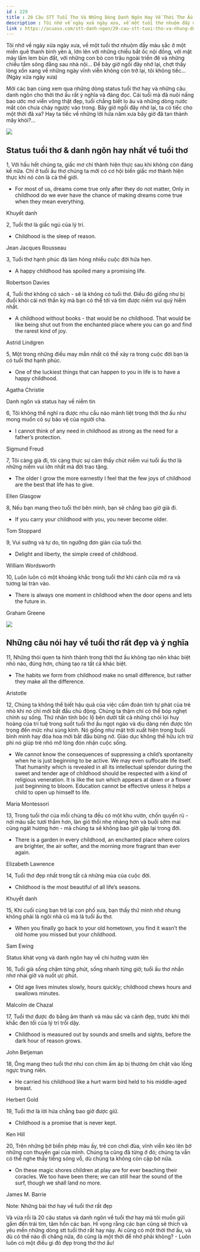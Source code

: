 ```yaml
---
id : 229
title : 20 Câu STT Tuổi Thơ Và Những Dòng Danh Ngôn Hay Về Thời Thơ Ấu
description : Tôi nhớ về ngày xửa ngày xưa, về một tuổi thơ nhuộm đầy màu sắc ở một miền quê thanh bình yên ả, lớn lên với những chiều bắt ốc nội đồng, với mặt mày lấm lem bùn đất, với những con bò con trâu ngoài triền đê và những chiều tắm sông đằng sau nhà nội... Để bây giờ ngồi đây nhớ lại, chợt thấy lòng xốn xang về những ngày vĩnh viễn không còn trở lại, tôi không tiếc...(Ngày xửa ngày xưa)
link : https://ocuaso.com/stt-danh-ngon/20-cau-stt-tuoi-tho-va-nhung-dong-danh-ngon-hay-ve-thoi-tho-au.html
---
```


Tôi nhớ về ngày xửa ngày xưa, về một tuổi thơ nhuộm đầy màu sắc ở một miền
quê thanh bình yên ả, lớn lên với những chiều bắt ốc nội đồng, với mặt mày
lấm lem bùn đất, với những con bò con trâu ngoài triền đê và những chiều
tắm sông đằng sau nhà nội... Để bây giờ ngồi đây nhớ lại, chợt thấy lòng
xốn xang về những ngày vĩnh viễn không còn trở lại, tôi không tiếc...(Ngày
xửa ngày xưa)

Mời các bạn cùng xem qua những dòng status tuổi thơ hay và những câu danh
ngôn cho thời thơ ấu rất ý nghĩa và đáng đọc. Cái tuổi mà đã nuôi nấng bao
ước mơ viển vông thật đẹp, tuổi chẳng biết lo âu và những dòng nước mắt
còn chưa chảy ngược vào trong. Bây giờ ngồi đây nhớ lại, ta có tiếc cho
một thời đã xa? Hay ta tiếc về những lời hứa năm xưa bây giờ đã tan thành
mây khói?...

![](https://ocuaso.com/wp-content/uploads/2016/05/tam-su-ngay-xua-ngay-xua-4.jpg)

## Status tuổi thơ & danh ngôn hay nhất về tuổi thơ

1, Với hầu hết chúng ta, giấc mơ chỉ thành hiện thực sau khi không còn đáng
kể nữa. Chỉ ở tuổi ấu thơ chúng ta mới có cơ hội biến giấc mơ thành hiện
thực khi nó còn là cả thế giới.

- For most of us, dreams come true only after they do not matter, Only in
childhood do we ever have the chance of making dreams come true when they
mean everything.

Khuyết danh

2, Tuổi thơ là giấc ngủ của lý trí.

- Childhood is the sleep of reason.

Jean Jacques Rousseau

3, Tuổi thơ hạnh phúc đã làm hỏng nhiều cuộc đời hứa hẹn.

- A happy childhood has spoiled many a promising life.

Robertson Davies

4, Tuổi thơ không có sách - sẽ là không có tuổi thơ. Điều đó giống như bị
đuổi khỏi cái nơi thần kỳ mà bạn có thể tới và tìm được niềm vui quý hiếm
nhất.

- A childhood without books - that would be no childhood. That would be
like being shut out from the enchanted place where you can go and find the
rarest kind of joy.

Astrid Lindgren

5, Một trong những điều may mắn nhất có thể xảy ra trong cuộc đời bạn là
có tuổi thơ hạnh phúc.

- One of the luckiest things that can happen to you in life is to have a
happy childhood.

Agatha Christie

Danh ngôn và status hay về niềm tin

6, Tôi không thể nghĩ ra được nhu cầu nào mãnh liệt trong thời thơ ấu như
mong muốn có sự bảo vệ của người cha.

- I cannot think of any need in childhood as strong as the need for a father’s
protection.

Sigmund Freud

7, Tôi càng già đi, tôi càng thực sự cảm thấy chút niềm vui tuổi ấu thơ
là những niềm vui lớn nhất mà đời trao tặng.

- The older I grow the more earnestly I feel that the few joys of childhood
are the best that life has to give.

Ellen Glasgow

8, Nếu bạn mang theo tuổi thơ bên mình, bạn sẽ chẳng bao giờ già đi.

- If you carry your childhood with you, you never become older.

Tom Stoppard

9, Vui sướng và tự do, tín ngưỡng đơn giản của tuổi thơ.

- Delight and liberty, the simple creed of childhood.

William Wordsworth

10, Luôn luôn có một khoảng khắc trong tuổi thơ khi cánh cửa mở ra và tương
lai tràn vào.

- There is always one moment in childhood when the door opens and lets the
future in.

Graham Greene

![](https://ocuaso.com/wp-content/uploads/2016/05/tam-su-ngay-xua-ngay-xua.jpg)

## Những câu nói hay về tuổi thơ rất đẹp và ý nghĩa

11, Những thói quen ta hình thành trong thời thơ ấu không tạo nên khác biệt
nhỏ nào, đúng hơn, chúng tạo ra tất cả khác biệt.

- The habits we form from childhood make no small difference, but rather
they make all the difference.

Aristotle

12, Chúng ta không thể biết hậu quả của việc cấm đoán tính tự phát của trẻ
nhỏ khi nó chỉ mới bắt đầu chủ động. Chúng ta thậm chí có thể bóp nghẹt
chính sự sống. Thứ nhân tính bộc lộ bên dưới tất cả những chói lọi huy hoàng
của trí tuệ trong suốt tuổi thơ ấu ngọt ngào và dịu dàng nên được tôn trọng
đến mức như sùng kính. Nó giống như mặt trời xuất hiện trong buổi bình minh
hay đóa hoa mới bắt đầu bừng nở. Giáo dục không thể hữu ích trừ phi nó giúp
trẻ nhỏ mở lòng đón nhận cuộc sống.

- We cannot know the consequences of suppressing a child’s spontaneity when
he is just beginning to be active. We may even suffocate life itself. That
humanity which is revealed in all its intellectual splendor during the sweet
and tender age of childhood should be respected with a kind of religious
veneration. It is like the sun which appears at dawn or a flower just beginning
to bloom. Education cannot be effective unless it helps a child to open
up himself to life.

Maria Montessori

13, Trong tuổi thơ của mỗi chúng ta đều có một khu vườn, chốn quyến rũ -
nơi màu sắc tươi thắm hơn, làn gió thổi nhẹ nhàng hơn và buổi sớm mai cũng
ngát hương hơn - mà chúng ta sẽ không bao giờ gặp lại trong đời.

- There is a garden in every childhood, an enchanted place where colors
are brighter, the air softer, and the morning more fragrant than ever again.

Elizabeth Lawrence

14, Tuổi thơ đẹp nhất trong tất cả những mùa của cuộc đời.

- Childhood is the most beautiful of all life’s seasons.

Khuyết danh

15, Khi cuối cùng bạn trở lại con phố xưa, bạn thấy thứ mình nhớ nhung không
phải là ngôi nhà cũ mà là tuổi ấu thơ.

- When you finally go back to your old hometown, you find it wasn’t the
old home you missed but your childhood.

Sam Ewing

Status khát vọng và danh ngôn hay về chí hướng vươn lên

16, Tuổi già sống chậm từng phút, sống nhanh từng giờ; tuổi ấu thơ nhẩn
nhơ nhai giờ và nuốt ực phút.

- Old age lives minutes slowly, hours quickly; childhood chews hours and
swallows minutes.

Malcolm de Chazal

17, Tuổi thơ được đo bằng âm thanh và màu sắc và cảnh đẹp, trước khi thời
khắc đen tối của lý trí trỗi dậy.

- Childhood is measured out by sounds and smells and sights, before the
dark hour of reason grows.

John Betjeman

18, Ông mang theo tuổi thơ như con chim ấm áp bị thương ôm chặt vào lồng
ngực trung niên.

- He carried his childhood like a hurt warm bird held to his middle-aged
breast.

Herbert Gold

19, Tuổi thơ là lời hứa chẳng bao giờ được giữ.

- Childhood is a promise that is never kept.

Ken Hill

20, Trên những bờ biển phép màu ấy, trẻ con chơi đùa, vĩnh viễn kéo lên
bờ những con thuyền gai của mình. Chúng ta cũng đã từng ở đó; chúng ta vẫn
có thể nghe thấy tiếng sóng vỗ, dù chúng ta không còn cập bờ nữa.

- On these magic shores children at play are for ever beaching their coracles.
We too have been there; we can still hear the sound of the surf, though
we shall land no more.

James M. Barrie

Note: Những bài thơ hay về tuổi thơ rất đẹp

Và vừa rồi là 20 câu status và danh ngôn về tuổi thơ hay mà tôi muốn gửi
gắm đến trái tim, tâm hồn các bạn. Hi vọng rằng các bạn cũng sẽ thích và
yêu mến những dòng stt tuổi thơ rất hay này. Ai cũng có một thời thơ ấu,
và dù có thế nào đi chăng nữa, đó cũng là một thời để nhớ phải không? -
Luôn luôn có một điều gì đó đẹp trong thơ thơ ấu!